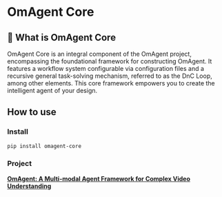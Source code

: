 # OmAgent Core

## 🧐 What is OmAgent Core
OmAgent Core is an integral component of the OmAgent project, encompassing the foundational framework for constructing OmAgent. It features a workflow system configurable via configuration files and a recursive general task-solving mechanism, referred to as the DnC Loop, among other elements. This core framework empowers you to create the intelligent agent of your design.

## How to use
### Install
```bash
pip install omagent-core
```

### Project
**[OmAgent: A Multi-modal Agent Framework for Complex Video Understanding](https://github.com/om-ai-lab/OmAgent)**
